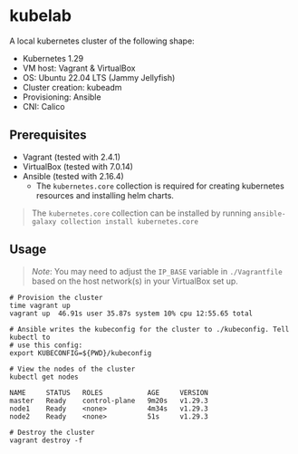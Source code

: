 # kubelab

A local kubernetes cluster of the following shape:

- Kubernetes 1.29
- VM host: Vagrant & VirtualBox
- OS: Ubuntu 22.04 LTS (Jammy Jellyfish)
- Cluster creation: kubeadm
- Provisioning: Ansible
- CNI: Calico

## Prerequisites

* Vagrant (tested with 2.4.1)
* VirtualBox (tested with 7.0.14)
* Ansible (tested with 2.16.4)
  * The `kubernetes.core` collection is required for creating kubernetes
    resources and installing helm charts.

> The `kubernetes.core` collection can be installed by running
  `ansible-galaxy collection install kubernetes.core`

## Usage

> *Note*: You may need to adjust the `IP_BASE` variable in `./Vagrantfile` based
  on the host network(s) in your VirtualBox set up.

```shell
# Provision the cluster
time vagrant up
vagrant up  46.91s user 35.87s system 10% cpu 12:55.65 total

# Ansible writes the kubeconfig for the cluster to ./kubeconfig. Tell kubectl to
# use this config:
export KUBECONFIG=${PWD}/kubeconfig

# View the nodes of the cluster
kubectl get nodes

NAME     STATUS   ROLES           AGE     VERSION
master   Ready    control-plane   9m20s   v1.29.3
node1    Ready    <none>          4m34s   v1.29.3
node2    Ready    <none>          51s     v1.29.3

# Destroy the cluster
vagrant destroy -f
```
